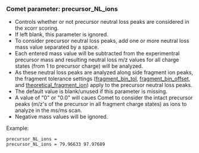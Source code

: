 ### Comet parameter: precursor_NL_ions

- Controls whether or not precursor neutral loss peaks are considered in the xcorr scoring.
- If left blank, this parameter is ignored.
- To consider precursor neutral loss peaks, add one or more neutral loss mass value separated by a space.
- Each entered mass value will be subtracted from the experimentral precursor mass and resulting
neutral loss m/z values for all charge states (from 1 to precursor charge) will be analyzed.
- As these neutral loss peaks are analyzed along side fragment ion peaks,
the fragment tolerance settings 
([fragment_bin_tol](fragment_bin_tol),
[fragment_bin_offset](fragment_bin_offset), and
[theoretical_fragment_ion](theoretical_fragment_ion))
apply to the precursor neutral loss peaks.
- The default value is blank/unused if this parameter is missing.
- A value of "0" or "0.0" will caues Comet to consider the intact precursor peaks (m/z's of the
precursor in all fragment charge states) as ions to analyze in the ms/ms scan.
- Negative mass values will be ignored.

Example:
```
precursor_NL_ions =
precursor_NL_ions = 79.96633 97.97689
```
